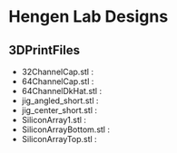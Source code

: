 # Hengen Lab Designs
## 3DPrintFiles
* 32ChannelCap.stl				:
* 64ChannelCap.stl				:
* 64ChannelDkHat.stl			:
* jig_angled_short.stl			:
* jig_center_short.stl			:
* SiliconArray1.stl				:
* SiliconArrayBottom.stl		:
* SiliconArrayTop.stl			:
